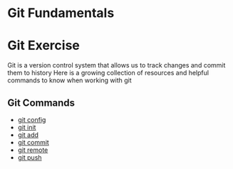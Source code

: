 # Git Fundamentals
# Git Exercise
Git is a version control system that allows us to track changes and commit them to history
Here is a growing collection of resources and helpful commands to know when working with git
## Git Commands
- [git config](./Commands/Config.md)
- [git init](./Commands/Init.md)
- [git add](./Commands/Add.md)
- [git commit](./Commands/Commit.md)
- [git remote](./Commands/Remote.md)
- [git push](./commands/PUSH.md)